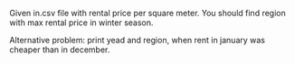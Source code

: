 Given in.csv file with rental price per square meter. You should find region with max rental price in winter season.

Alternative problem: print yead and region, when rent in january was cheaper than in december.